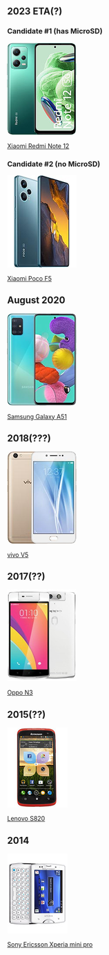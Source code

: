## 2023 ETA(?)
### Candidate #1 (has MicroSD)
![](Pasted%20image%2020230608193526.png)

[Xiaomi Redmi Note 12](https://www.gsmarena.com/xiaomi_redmi_note_12-12063.php)

### Candidate #2 (no MicroSD)
![](Pasted%20image%2020230608193324.png)

[Xiaomi Poco F5](https://www.gsmarena.com/xiaomi_poco_f5-12258.php)


## August 2020
![](Pasted%20image%2020230608193547.png)

[Samsung Galaxy A51](https://www.gsmarena.com/samsung_galaxy_a51-9963.php)


## 2018(???)
![](Pasted%20image%2020230608193622.png)

[vivo V5](https://www.gsmarena.com/vivo_v5-8430.php)


## 2017(??)
![](Pasted%20image%2020230608193659.png)

[Oppo N3](https://www.gsmarena.com/oppo_n3-6752.php)


## 2015(??)
![](Pasted%20image%2020230608193646.png)

[Lenovo S820](https://www.gsmarena.com/lenovo_s820-5486.php)


## 2014
![](Pasted%20image%2020230608193735.png)

[Sony Ericsson Xperia mini pro](https://www.gsmarena.com/sony_ericsson_xperia_mini_pro-3713.php)

